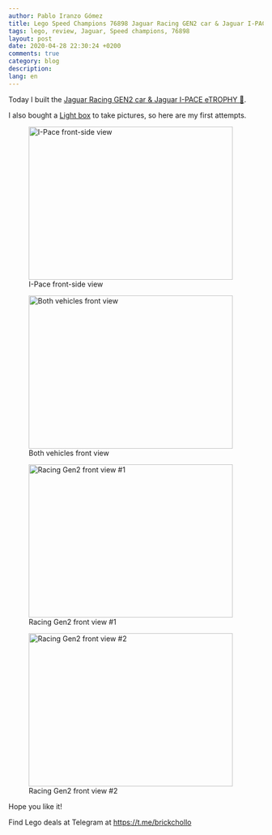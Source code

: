 ```yaml
---
author: Pablo Iranzo Gómez
title: Lego Speed Champions 76898 Jaguar Racing GEN2 car & Jaguar I-PACE eTROPHY
tags: lego, review, Jaguar, Speed champions, 76898
layout: post
date: 2020-04-28 22:30:24 +0200
comments: true
category: blog
description:
lang: en
---
```


Today I built the [Jaguar Racing GEN2 car & Jaguar I-PACE eTROPHY 🛒](https://www.amazon.es/dp/B07W5PXDYZ?tag=redken-21).

I also bought a [Light box](https://s.click.aliexpress.com/e/_bmC0MP) to take pictures, so here are my first attempts.

<div class="elegant-gallery" itemscope itemtype="http://schema.org/ImageGallery">
<figure itemprop="associatedMedia" itemscope itemtype="http://schema.org/ImageObject">
        <a href="https://i.imgur.com/B50sbOb.jpg.jpg" itemprop="contentUrl" data-size="4032x3024">
            <img src="https://i.imgur.com/B50sbObt.jpg" width="403" height="302" itemprop="thumbnail" alt="I-Pace front-side view" />
        </a>
        <figcaption itemprop="caption description">I-Pace front-side view</figcaption>
    </figure>
<figure itemprop="associatedMedia" itemscope itemtype="http://schema.org/ImageObject">
        <a href="https://i.imgur.com/fYx5Jtr.jpg.jpg" itemprop="contentUrl" data-size="4032x3024">
            <img src="https://i.imgur.com/fYx5Jtrt.jpg" width="403" height="302" itemprop="thumbnail" alt="Both vehicles front view" />
        </a>
        <figcaption itemprop="caption description">Both vehicles front view</figcaption>
    </figure>
<figure itemprop="associatedMedia" itemscope itemtype="http://schema.org/ImageObject">
        <a href="https://i.imgur.com/KuB4tO6.jpg.jpg" itemprop="contentUrl" data-size="4032x3024">
            <img src="https://i.imgur.com/KuB4tO6t.jpg" width="403" height="302" itemprop="thumbnail" alt="Racing Gen2 front view #1" />
        </a>
        <figcaption itemprop="caption description">Racing Gen2 front view #1</figcaption>
    </figure>
<figure itemprop="associatedMedia" itemscope itemtype="http://schema.org/ImageObject">
        <a href="https://i.imgur.com/vg9yZ9m.jpg.jpg" itemprop="contentUrl" data-size="4032x3024">
            <img src="https://i.imgur.com/vg9yZ9mt.jpg" width="403" height="302" itemprop="thumbnail" alt="Racing Gen2 front view #2" />
        </a>
        <figcaption itemprop="caption description">Racing Gen2 front view #2</figcaption>
    </figure>
</div>

Hope you like it!

Find Lego deals at Telegram at <https://t.me/brickchollo>
